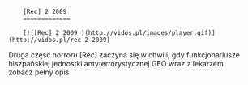 
        [Rec] 2 2009 
        =============
        
        [![[Rec] 2 2009 ](http://vidos.pl/images/player.gif)](http://vidos.pl/rec-2-2009)
        
        
 Druga część horroru [Rec] zaczyna się w chwili, gdy funkcjonariusze hiszpańskiej jednostki antyterrorystycznej GEO wraz z lekarzem zobacz pełny opis
    